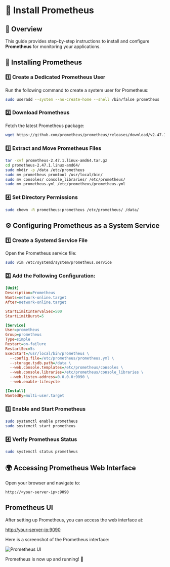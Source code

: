 # 📡 Install Prometheus

## 📖 Overview
This guide provides step-by-step instructions to install and configure **Prometheus** for monitoring your applications.

## 🔧 Installing Prometheus

### 1️⃣ Create a Dedicated Prometheus User
Run the following command to create a system user for Prometheus:
```sh
sudo useradd --system --no-create-home --shell /bin/false prometheus
```

### 2️⃣ Download Prometheus
Fetch the latest Prometheus package:
```sh
wget https://github.com/prometheus/prometheus/releases/download/v2.47.1/prometheus-2.47.1.linux-amd64.tar.gz
```

### 3️⃣ Extract and Move Prometheus Files
```sh
tar -xvf prometheus-2.47.1.linux-amd64.tar.gz
cd prometheus-2.47.1.linux-amd64/
sudo mkdir -p /data /etc/prometheus
sudo mv prometheus promtool /usr/local/bin/
sudo mv consoles/ console_libraries/ /etc/prometheus/
sudo mv prometheus.yml /etc/prometheus/prometheus.yml
```

### 4️⃣ Set Directory Permissions
```sh
sudo chown -R prometheus:prometheus /etc/prometheus/ /data/
```

## ⚙️ Configuring Prometheus as a System Service

### 1️⃣ Create a Systemd Service File
Open the Prometheus service file:
```sh
sudo vim /etc/systemd/system/prometheus.service
```

### 2️⃣ Add the Following Configuration:
```ini
[Unit]
Description=Prometheus
Wants=network-online.target
After=network-online.target

StartLimitIntervalSec=500
StartLimitBurst=5

[Service]
User=prometheus
Group=prometheus
Type=simple
Restart=on-failure
RestartSec=5s
ExecStart=/usr/local/bin/prometheus \
  --config.file=/etc/prometheus/prometheus.yml \
  --storage.tsdb.path=/data \
  --web.console.templates=/etc/prometheus/consoles \
  --web.console.libraries=/etc/prometheus/console_libraries \
  --web.listen-address=0.0.0.0:9090 \
  --web.enable-lifecycle

[Install]
WantedBy=multi-user.target
```

### 3️⃣ Enable and Start Prometheus
```sh
sudo systemctl enable prometheus
sudo systemctl start prometheus
```

### 4️⃣ Verify Prometheus Status
```sh
sudo systemctl status prometheus
```

## 🌍 Accessing Prometheus Web Interface
Open your browser and navigate to:
```
http://<your-server-ip>:9090
```

## Prometheus UI

After setting up Prometheus, you can access the web interface at:

[http://your-server-ip:9090](http://your-server-ip:9090)

Here is a screenshot of the Prometheus interface:

![Prometheus UI](https://imgur.com/rseVWmV.png)


Prometheus is now up and running! 🚀

